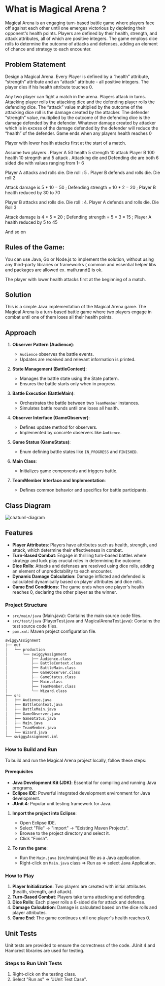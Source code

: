 # What is Magical Arena ?

Magical Arena is an engaging turn-based battle game where players face off against each other until one emerges victorious by depleting their opponent's health points. Players are defined by their health, strength, and attack attributes, all of which are positive integers. The game employs dice rolls to determine the outcome of attacks and defenses, adding an element of chance and strategy to each encounter.

## Problem Statement

Design a Magical Arena. Every Player is defined by a “health” attribute, “strength” attribute and an “attack” attribute - all positive integers. The player dies if his health attribute touches 0. 

Any two player can fight a match in the arena. Players attack in turns. Attacking player rolls the attacking dice and the defending player rolls the defending dice. The “attack”  value multiplied by the outcome of the attacking dice roll is the damage created by the attacker. The defender “strength” value, multiplied by the outcome of the defending dice is the damage defended by the defender. Whatever damage created by attacker which is in excess of the damage defended by the defender will reduce the “health” of the defender. Game ends when any players health reaches 0

Player with lower health attacks first at the start of a match. 

Assume two players . Player A 50 health 5 strength 10 attack Player B 100 health 10 stregnth and 5 attack . Attacking die and Defending die are both 6 sided die with values ranging from 1- 6

Player A attacks and rolls die. Die roll : 5 . Player B defends and rolls die. Die roll 2

Attack damage is 5 * 10 = 50 ; Defending strength = 10 * 2 = 20 ; Player B health reduced by 30 to 70

Player B attacks and rolls die. Die roll : 4. Player A defends and rolls die. Die Roll 3

Attack damage is 4 * 5 = 20 ; Defending strength = 5 * 3 = 15 ; Player A health reduced by 5 to 45

And so on

## Rules of the Game:
You can use Java, Go or Node.js to implement the solution, without using any third-party libraries or frameworks ( common and essential helper libs and packages are allowed ex. math.rand() is ok.

The player with lower health attacks first at the beginning of a match.

## Solution

This is a simple Java implementation of the Magical Arena game. The Magical Arena is a turn-based battle game where two players engage in combat until one of them loses all their health points.

## Approach

1. **Observer Pattern (Audience)**:
   - `Audience` observes the battle events.
   - Updates are received and relevant information is printed.

2. **State Management (BattleContext)**:
   - Manages the battle state using the State pattern.
   - Ensures the battle starts only when in progress.

3. **Battle Execution (BattleMain)**:
   - Orchestrates the battle between two `TeamMember` instances.
   - Simulates battle rounds until one loses all health.

4. **Observer Interface (GameObserver)**:
   - Defines update method for observers.
   - Implemented by concrete observers like `Audience`.

5. **Game Status (GameStatus)**:
   - Enum defining battle states like `IN_PROGRESS` and `FINISHED`.

6. **Main Class**:
   - Initializes game components and triggers battle.

7. **TeamMember Interface and Implementation**:
   - Defines common behavior and specifics for battle participants.


## Class Diagram

![chatuml-diagram](https://github.com/bhartik021/swiggy-assignment/assets/75694208/f378c177-15ca-497a-b548-0c9af182bb81)

## Features

- **Player Attributes**: Players have attributes such as health, strength, and attack, which determine their effectiveness in combat.
- **Turn-Based Combat**: Engage in thrilling turn-based battles where strategy and luck play crucial roles in determining the outcome.
- **Dice Rolls**: Attacks and defenses are resolved using dice rolls, adding an element of unpredictability to each encounter.
- **Dynamic Damage Calculation**: Damage inflicted and defended is calculated dynamically based on player attributes and dice rolls.
- **Game End Conditions**: The game ends when one player's health reaches 0, declaring the other player as the winner.

### Project Structure

- `src/main/java` (Main.java): Contains the main source code files.
- `src/test/java` (PlayerTest.java and MagicalArenaTest.java): Contains the test source code files.
- `pom.xml`: Maven project configuration file.
  
```bash
swiggyAssignment
├── out
│   └── production
│       └── swiggyAssignment
│           ├── Audience.class
│           ├── BattleContext.class
│           ├── BattleMain.class
│           ├── GameObserver.class
│           ├── GameStatus.class
│           ├── Main.class
│           ├── TeamMember.class
│           └── Wizard.class
├── src
│   ├── Audience.java
│   ├── BattleContext.java
│   ├── BattleMain.java
│   ├── GameObserver.java
│   ├── GameStatus.java
│   ├── Main.java
│   ├── TeamMember.java
│   └── Wizard.java
└── swiggyAssignment.iml
```

### How to Build and Run

To build and run the Magical Arena project locally, follow these steps:

#### Prerequisites

- **Java Development Kit (JDK)**: Essential for compiling and running Java programs.
- **Eclipse IDE**: Powerful integrated development environment for Java development.
- **JUnit 4**: Popular unit testing framework for Java.

1. **Import the project into Eclipse**:
   - Open Eclipse IDE.
   - Select "File" -> "Import" -> "Existing Maven Projects".
   - Browse to the project directory and select it.
   - Click "Finish".

2. **To run the game**:
   - Run the `Main.java` (src/main/java) file as a Java application.
   - Right-click on `Main.java` class => Run as => select Java Application.

### How to Play

1. **Player Initialization**: Two players are created with initial attributes (health, strength, and attack).
2. **Turn-Based Combat**: Players take turns attacking and defending.
3. **Dice Rolls**: Each player rolls a 6-sided die for attack and defense.
4. **Damage Calculation**: Damage is calculated based on the dice rolls and player attributes.
5. **Game End**: The game continues until one player's health reaches 0.

## Unit Tests

Unit tests are provided to ensure the correctness of the code. JUnit 4 and Hamcrest libraries are used for testing.

### Steps to Run Unit Tests

1. Right-click on the testing class.
2. Select "Run as" => "JUnit Test Case".

